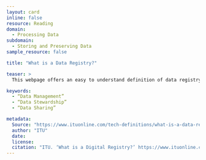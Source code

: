```yaml
---
layout: card
inline: false
resource: Reading
domain:
  - Processing Data
subdomain:
  - Storing and Preserving Data
sample_resource: false

title: "What is a Data Registry?"

teaser: >
  This webpage offers an easy to understand definition of data registry and describes key features, functions, and benefits of effective data registries.

keywords:
  - “Data Management”
  - “Data Stewardship”
  - “Data Sharing”

metadata:
  Source: "https://www.ituonline.com/tech-definitions/what-is-a-data-registry/"
  author: "ITU"
  date: 
  license: 
  citation: "ITU. ‘What is a Digital Registry?’ https://www.ituonline.com/tech-definitions/what-is-a-data-registry/. Accessed 4 December 2024."
---
```

